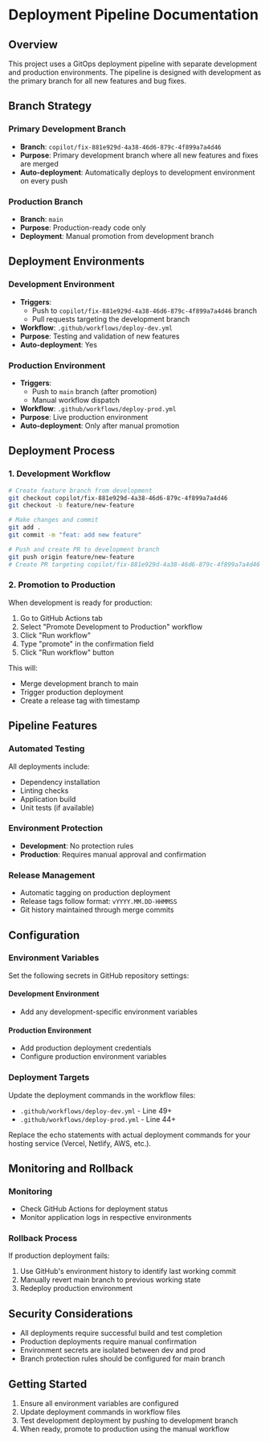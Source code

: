 # Deployment Pipeline Documentation

## Overview

This project uses a GitOps deployment pipeline with separate development and production environments. The pipeline is designed with development as the primary branch for all new features and bug fixes.

## Branch Strategy

### Primary Development Branch
- **Branch**: `copilot/fix-881e929d-4a38-46d6-879c-4f899a7a4d46`
- **Purpose**: Primary development branch where all new features and fixes are merged
- **Auto-deployment**: Automatically deploys to development environment on every push

### Production Branch
- **Branch**: `main`
- **Purpose**: Production-ready code only
- **Deployment**: Manual promotion from development branch

## Deployment Environments

### Development Environment
- **Triggers**: 
  - Push to `copilot/fix-881e929d-4a38-46d6-879c-4f899a7a4d46` branch
  - Pull requests targeting the development branch
- **Workflow**: `.github/workflows/deploy-dev.yml`
- **Purpose**: Testing and validation of new features
- **Auto-deployment**: Yes

### Production Environment
- **Triggers**: 
  - Push to `main` branch (after promotion)
  - Manual workflow dispatch
- **Workflow**: `.github/workflows/deploy-prod.yml`
- **Purpose**: Live production environment
- **Auto-deployment**: Only after manual promotion

## Deployment Process

### 1. Development Workflow
```bash
# Create feature branch from development
git checkout copilot/fix-881e929d-4a38-46d6-879c-4f899a7a4d46
git checkout -b feature/new-feature

# Make changes and commit
git add .
git commit -m "feat: add new feature"

# Push and create PR to development branch
git push origin feature/new-feature
# Create PR targeting copilot/fix-881e929d-4a38-46d6-879c-4f899a7a4d46
```

### 2. Promotion to Production
When development is ready for production:

1. Go to GitHub Actions tab
2. Select "Promote Development to Production" workflow
3. Click "Run workflow"
4. Type "promote" in the confirmation field
5. Click "Run workflow" button

This will:
- Merge development branch to main
- Trigger production deployment
- Create a release tag with timestamp

## Pipeline Features

### Automated Testing
All deployments include:
- Dependency installation
- Linting checks
- Application build
- Unit tests (if available)

### Environment Protection
- **Development**: No protection rules
- **Production**: Requires manual approval and confirmation

### Release Management
- Automatic tagging on production deployment
- Release tags follow format: `vYYYY.MM.DD-HHMMSS`
- Git history maintained through merge commits

## Configuration

### Environment Variables
Set the following secrets in GitHub repository settings:

#### Development Environment
- Add any development-specific environment variables

#### Production Environment
- Add production deployment credentials
- Configure production environment variables

### Deployment Targets
Update the deployment commands in the workflow files:
- `.github/workflows/deploy-dev.yml` - Line 49+
- `.github/workflows/deploy-prod.yml` - Line 44+

Replace the echo statements with actual deployment commands for your hosting service (Vercel, Netlify, AWS, etc.).

## Monitoring and Rollback

### Monitoring
- Check GitHub Actions for deployment status
- Monitor application logs in respective environments

### Rollback Process
If production deployment fails:
1. Use GitHub's environment history to identify last working commit
2. Manually revert main branch to previous working state
3. Redeploy production environment

## Security Considerations

- All deployments require successful build and test completion
- Production deployments require manual confirmation
- Environment secrets are isolated between dev and prod
- Branch protection rules should be configured for main branch

## Getting Started

1. Ensure all environment variables are configured
2. Update deployment commands in workflow files
3. Test development deployment by pushing to development branch
4. When ready, promote to production using the manual workflow